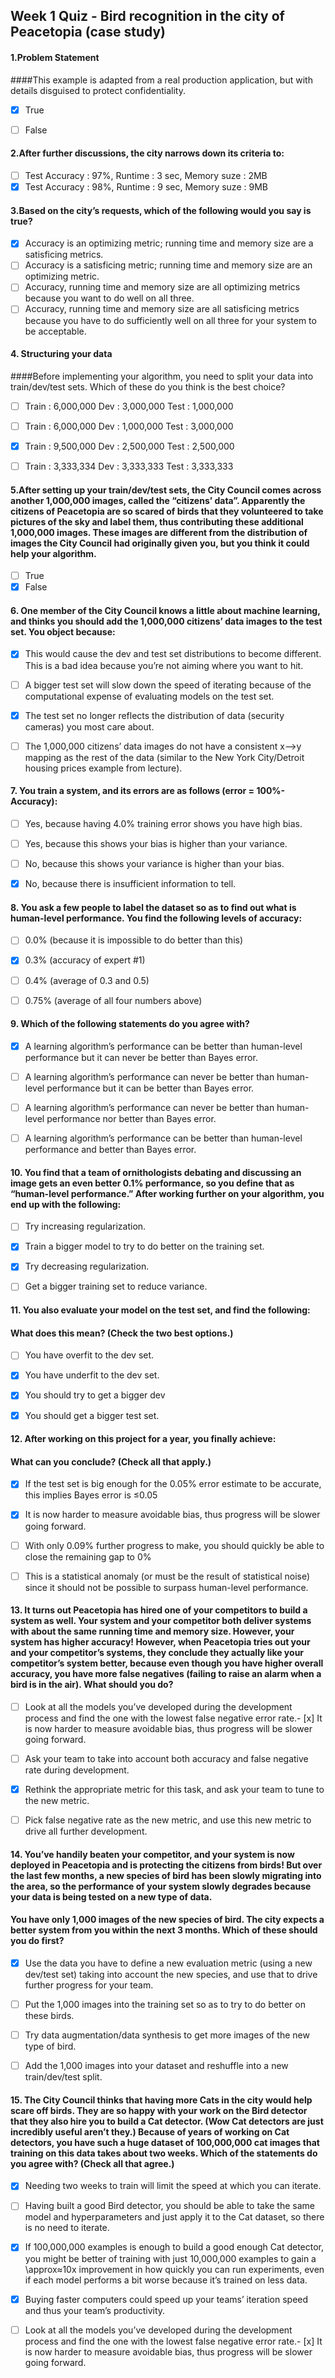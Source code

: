 ## Week 1 Quiz - Bird recognition in the city of Peacetopia (case study)


#### 1.Problem Statement
####This example is adapted from a real production application, but with details disguised to protect confidentiality.
- [x] True
- [ ] False


#### 2.After further discussions, the city narrows down its criteria to:

- [ ] Test Accuracy : 97%, Runtime : 3 sec, Memory suze : 2MB
- [x] Test Accuracy : 98%, Runtime : 9 sec, Memory suze : 9MB

#### 3.Based on the city’s requests, which of the following would you say is true?

- [x] Accuracy is an optimizing metric; running time and memory size are a satisficing metrics.
- [ ] Accuracy is a satisficing metric; running time and memory size are an optimizing metric.
- [ ] Accuracy, running time and memory size are all optimizing metrics because you want to do well on all three.
- [ ] Accuracy, running time and memory size are all satisficing metrics because you have to do sufficiently well on all three for your system to be acceptable.

#### 4. Structuring your data
####Before implementing your algorithm, you need to split your data into train/dev/test sets. Which of these do you think is the best choice?

- [ ] Train : 6,000,000 Dev : 3,000,000 Test : 1,000,000
- [ ] Train : 6,000,000 Dev : 1,000,000 Test : 3,000,000
- [x] Train : 9,500,000 Dev : 2,500,000 Test : 2,500,000
- [ ] Train : 3,333,334 Dev : 3,333,333 Test : 3,333,333


#### 5.After setting up your train/dev/test sets, the City Council comes across another 1,000,000 images, called the “citizens’ data”. Apparently the citizens of Peacetopia are so scared of birds that they volunteered to take pictures of the sky and label them, thus contributing these additional 1,000,000 images. These images are different from the distribution of images the City Council had originally given you, but you think it could help your algorithm.

- [ ] True
- [x] False

#### 6. One member of the City Council knows a little about machine learning, and thinks you should add the 1,000,000 citizens’ data images to the test set. You object because:


- [x] This would cause the dev and test set distributions to become different. This is a bad idea because you’re not aiming where you want to hit.
- [ ] A bigger test set will slow down the speed of iterating because of the computational expense of evaluating models on the test set.
- [x] The test set no longer reflects the distribution of data (security cameras) you most care about.
- [ ] The 1,000,000 citizens’ data images do not have a consistent x-->y mapping as the rest of the data (similar to the New York City/Detroit housing prices example from lecture).


#### 7. You train a system, and its errors are as follows (error = 100%-Accuracy):

- [ ] Yes, because having 4.0% training error shows you have high bias.
- [ ] Yes, because this shows your bias is higher than your variance.
- [ ] No, because this shows your variance is higher than your bias.
- [x] No, because there is insufficient information to tell.


#### 8. You ask a few people to label the dataset so as to find out what is human-level performance. You find the following levels of accuracy:


- [ ] 0.0% (because it is impossible to do better than this)
- [x] 0.3% (accuracy of expert #1)
- [ ] 0.4% (average of 0.3 and 0.5)
- [ ] 0.75% (average of all four numbers above)


#### 9. Which of the following statements do you agree with?

- [x] A learning algorithm’s performance can be better than human-level performance but it can never be better than Bayes error.
- [ ] A learning algorithm’s performance can never be better than human-level performance but it can be better than Bayes error.
- [ ] A learning algorithm’s performance can never be better than human-level performance nor better than Bayes error.
- [ ] A learning algorithm’s performance can be better than human-level performance and better than Bayes error.


#### 10. You find that a team of ornithologists debating and discussing an image gets an even better 0.1% performance, so you define that as “human-level performance.” After working further on your algorithm, you end up with the following:


- [ ] Try increasing regularization.
- [x] Train a bigger model to try to do better on the training set.
- [x] Try decreasing regularization.
- [ ] Get a bigger training set to reduce variance.


#### 11. You also evaluate your model on the test set, and find the following:
#### What does this mean? (Check the two best options.)

- [ ] You have overfit to the dev set.
- [x] You have underfit to the dev set.
- [x] You should try to get a bigger dev
- [x] You should get a bigger test set.


#### 12. After working on this project for a year, you finally achieve:
#### What can you conclude? (Check all that apply.)


- [x] If the test set is big enough for the 0.05% error estimate to be accurate, this implies Bayes error is ≤0.05
- [x] It is now harder to measure avoidable bias, thus progress will be slower going forward.
- [ ] With only 0.09% further progress to make, you should quickly be able to close the remaining gap to 0%
- [ ] This is a statistical anomaly (or must be the result of statistical noise) since it should not be possible to surpass human-level performance.



#### 13. It turns out Peacetopia has hired one of your competitors to build a system as well. Your system and your competitor both deliver systems with about the same running time and memory size. However, your system has higher accuracy! However, when Peacetopia tries out your and your competitor’s systems, they conclude they actually like your competitor’s system better, because even though you have higher overall accuracy, you have more false negatives (failing to raise an alarm when a bird is in the air). What should you do?


- [ ] Look at all the models you’ve developed during the development process and find the one with the lowest false negative error rate.- [x] It is now harder to measure avoidable bias, thus progress will be slower going forward.
- [ ] Ask your team to take into account both accuracy and false negative rate during development.
- [x] Rethink the appropriate metric for this task, and ask your team to tune to the new metric.
- [ ] Pick false negative rate as the new metric, and use this new metric to drive all further development.


#### 14. You’ve handily beaten your competitor, and your system is now deployed in Peacetopia and is protecting the citizens from birds! But over the last few months, a new species of bird has been slowly migrating into the area, so the performance of your system slowly degrades because your data is being tested on a new type of data.
#### You have only 1,000 images of the new species of bird. The city expects a better system from you within the next 3 months. Which of these should you do first?

- [x] Use the data you have to define a new evaluation metric (using a new dev/test set) taking into account the new species, and use that to drive further progress for your team.
- [ ] Put the 1,000 images into the training set so as to try to do better on these birds.
- [ ] Try data augmentation/data synthesis to get more images of the new type of bird.
- [ ] Add the 1,000 images into your dataset and reshuffle into a new train/dev/test split.


#### 15. The City Council thinks that having more Cats in the city would help scare off birds. They are so happy with your work on the Bird detector that they also hire you to build a Cat detector. (Wow Cat detectors are just incredibly useful aren’t they.) Because of years of working on Cat detectors, you have such a huge dataset of 100,000,000 cat images that training on this data takes about two weeks. Which of the statements do you agree with? (Check all that agree.)


- [x] Needing two weeks to train will limit the speed at which you can iterate.
- [ ] Having built a good Bird detector, you should be able to take the same model and hyperparameters and just apply it to the Cat dataset, so there is no need to iterate.
- [x] If 100,000,000 examples is enough to build a good enough Cat detector, you might be better of training with just 10,000,000 examples to gain a \approx≈10x improvement in how quickly you can run experiments, even if each model performs a bit worse because it’s trained on less data.
- [x] Buying faster computers could speed up your teams’ iteration speed and thus your team’s productivity.
- [ ] Look at all the models you’ve developed during the development process and find the one with the lowest false negative error rate.- [x] It is now harder to measure avoidable bias, thus progress will be slower going forward.




